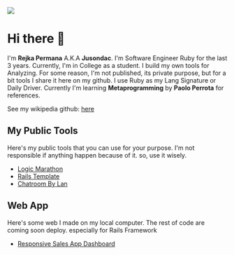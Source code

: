 
![](https://user-images.githubusercontent.com/30251013/163549072-3b507467-0549-43b4-91ac-5c4352b2c30e.png) 

# Hi there 👋

I'm **Rejka Permana** A.K.A **Jusondac**. I'm Software Engineer Ruby for the last 3 years. Currently, I'm in College as a student. 
I build my own tools for Analyzing. For some reason, I'm not published, its private purpose, but for a bit tools I share it here on my github.
I use Ruby as my Lang Signature or Daily Driver. Currently I'm learning **Metaprogramming** by **Paolo Perrota** for references.

See my wikipedia github: [here](https://github.com/jusondac/jusondac/wiki/Jusondac-Wikipedia)

## My Public Tools

Here's my public tools that you can use for your purpose. I'm not responsible if anything happen because of it. so, use it wisely.
- [Logic Marathon](https://github.com/jusondac/logic_marathon_1)
- [Rails Template](https://github.com/jusondac/simple-template-rails)
- [Chatroom By Lan](https://github.com/jusondac/Multichatroom)

## Web App

Here's some web I made on my local computer. The rest of code are coming soon deploy. especially for Rails Framework
- [Responsive Sales App Dashboard](https://github.com/jusondac/sales_dashboard)
